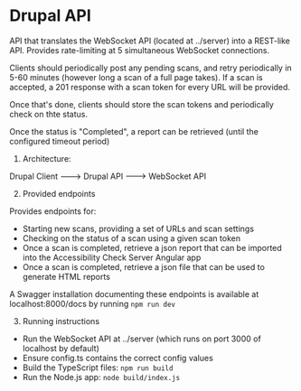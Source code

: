 Drupal API
==========

API that translates the WebSocket API (located at ../server) into a REST-like API.
Provides rate-limiting at 5 simultaneous WebSocket connections.

Clients should periodically post any pending scans, and retry periodically in 5-60 minutes (however long a scan of a full page takes). If a scan is accepted, a 201 response with a scan token for every URL will be provided.

Once that's done, clients should store the scan tokens and periodically check on thte status.

Once the status is "Completed", a report can be retrieved (until the configured timeout period)

1. Architecture:

Drupal Client ---> Drupal API ---> WebSocket API

2. Provided endpoints

Provides endpoints for:
- Starting new scans, providing a set of URLs and scan settings
- Checking on the status of a scan using a given scan token
- Once a scan is completed, retrieve a json report that can be imported into the Accessibility Check Server Angular app
- Once a scan is completed, retrieve a json file that can be used to generate HTML reports

A Swagger installation documenting these endpoints is available at localhost:8000/docs by running `npm run dev`

3. Running instructions

- Run the WebSocket API at ../server (which runs on port 3000 of localhost by default)
- Ensure config.ts contains the correct config values
- Build the TypeScript files: `npm run build`
- Run the Node.js app: `node build/index.js`